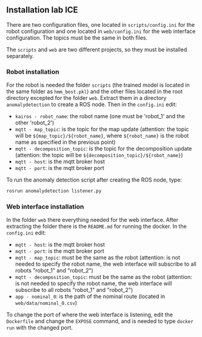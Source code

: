 ## Installation lab ICE

There are two configuration files, one located in `scripts/config.ini` for the robot configuration and one located in `web/config.ini` for the web interface configuration. The topics must be the same in both files.

The `scripts` and `web` are two different projects, so they must be installed separately.

### Robot installation
For the robot is needed the folder `scripts` (the trained model is located in the same folder as `hmm_best.pkl`) and the other files located in the root directory excepted for the folder `web`. Extract them in a directory `anomalydetection` to create a ROS node. Then in the `config.ini` edit:
- `kairos - robot_name`: the robot name (one must be 'robot_1' and the other 'robot_2')
- `mqtt - map_topic`: is the topic for the map update (attention: the topic will be `${map_topic}/${robot_name}`, where `${robot_name}` is the robot name as specified in the previous point)
- `mqtt - decomposition_topic`: is the topic for the decomposition update (attention: the topic will be `${decomposition_topic}/${robot_name}`)
- `mqtt - host`: is the mqtt broker host
- `mqtt - port`: is the mqtt broker port

To run the anomaly detection script after creating the ROS node, type:
```bash
rosrun anomalydetection listener.py
```

### Web interface installation
In the folder `web` there everything needed for the web interface. After extracting the folder there is the `README.md` for running the docker. In the `config.ini` edit:
- `mqtt - host`: is the mqtt broker host
- `mqtt - port`: is the mqtt broker port
- `mqtt - map_topic`: must be the same as the robot (attention: is not needed to specify the robot name, the web interface will subscribe to all robots "robot_1" and "robot_2")
- `mqtt - decomposition_topic`: must be the same as the robot (attention: is not needed to specify the robot name, the web interface will subscribe to all robots "robot_1" and "robot_2")
- `app - nominal_0`: is the path of the nominal route (located in `web/data/nominal_0.csv`)

To change the port of where the web interface is listening, edit the `Dockerfile` and change the `EXPOSE` command, and is needed to type `docker run` with the changed port.


